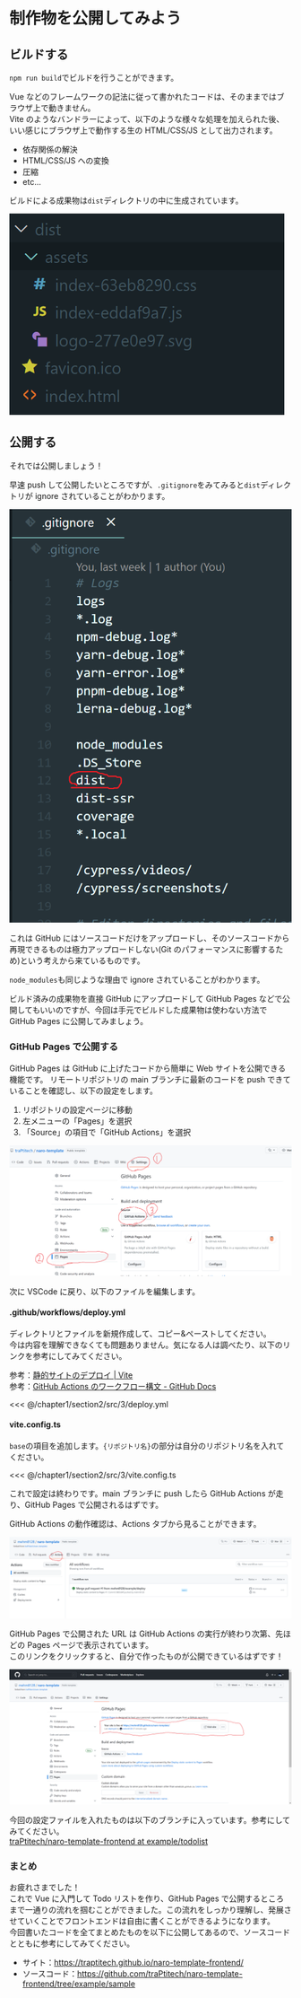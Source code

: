 # 制作物を公開してみよう

## ビルドする

`npm run build`でビルドを行うことができます。

Vue などのフレームワークの記法に従って書かれたコードは、そのままではブラウザ上で動きません。  
Vite のようなバンドラーによって、以下のような様々な処理を加えられた後、いい感じにブラウザ上で動作する生の HTML/CSS/JS として出力されます。

- 依存関係の解決
- HTML/CSS/JS への変換
- 圧縮
- etc...

ビルドによる成果物は`dist`ディレクトリの中に生成されています。

![](assets/3/06.png)

## 公開する

それでは公開しましょう！

早速 push して公開したいところですが、`.gitignore`をみてみると`dist`ディレクトリが ignore されていることがわかります。

![](assets/3/07.png)

これは GitHub にはソースコードだけをアップロードし、そのソースコードから再現できるものは極力アップロードしない(Git のパフォーマンスに影響するため)という考えから来ているものです。

`node_modules`も同じような理由で ignore されていることがわかります。

ビルド済みの成果物を直接 GitHub にアップロードして GitHub Pages などで公開してもいいのですが、今回は手元でビルドした成果物は使わない方法で GitHub Pages に公開してみましょう。

### GitHub Pages で公開する

GitHub Pages は GitHub に上げたコードから簡単に Web サイトを公開できる機能です。
リモートリポジトリの main ブランチに最新のコードを push できていることを確認し、以下の設定をします。

1. リポジトリの設定ページに移動
2. 左メニューの「Pages」を選択
3. 「Source」の項目で「GitHub Actions」を選択

![](assets/3/01.png)

次に VSCode に戻り、以下のファイルを編集します。

#### .github/workflows/deploy.yml

ディレクトリとファイルを新規作成して、コピー&ペーストしてください。  
今は内容を理解できなくても問題ありません。気になる人は調べたり、以下のリンクを参考にしてみてください。

参考：[静的サイトのデプロイ | Vite](https://ja.vitejs.dev/guide/static-deploy.html)  
参考：[GitHub Actions のワークフロー構文 - GitHub Docs](https://docs.github.com/ja/actions/using-workflows/workflow-syntax-for-github-actions)

<<< @/chapter1/section2/src/3/deploy.yml

#### vite.config.ts

`base`の項目を追加します。`{リポジトリ名}`の部分は自分のリポジトリ名を入れてください。

<<< @/chapter1/section2/src/3/vite.config.ts

これで設定は終わりです。main ブランチに push したら GitHub Actions が走り、GitHub Pages で公開されるはずです。

GitHub Actions の動作確認は、Actions タブから見ることができます。

![](assets/3/04.png)

GitHub Pages で公開された URL は GitHub Actions の実行が終わり次第、先ほどの Pages ページで表示されています。  
このリンクをクリックすると、自分で作ったものが公開できているはずです！

![](assets/3/05.png)

今回の設定ファイルを入れたものは以下のブランチに入っています。参考にしてみてください。  
[traPtitech/naro-template-frontend at example/todolist](https://github.com/traPtitech/naro-template-frontend/tree/example/todolist)

### まとめ
お疲れさまでした！  
これで Vue に入門して Todo リストを作り、GitHub Pages で公開するところまで一通りの流れを掴むことができました。この流れをしっかり理解し、発展させていくことでフロントエンドは自由に書くことができるようになります。  
今回書いたコードを全てまとめたものを以下に公開してあるので、ソースコードとともに参考にしてみてください。

- サイト：https://traptitech.github.io/naro-template-frontend/
- ソースコード：https://github.com/traPtitech/naro-template-frontend/tree/example/sample
